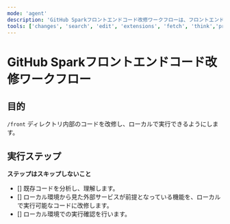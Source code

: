 ```yaml
---
mode: 'agent'
description: 'GitHub Sparkフロントエンドコード改修ワークフローは、フロントエンドのコードを改修しローカル実行できるようにします'
tools: ['changes', 'search', 'edit', 'extensions', 'fetch', 'think','problems', 'runTasks', 'search','runCommands']
---
```

# GitHub Sparkフロントエンドコード改修ワークフロー

## 目的

`/front` ディレクトリ内部のコードを改修し、ローカルで実行できるようにします。

## 実行ステップ

**ステップはスキップしないこと**

- [] 既存コードを分析し、理解します。
- [] ローカル環境から見た外部サービスが前提となっている機能を、ローカルで実行可能なコードに改修します。
- [] ローカル環境での実行確認を行います。

